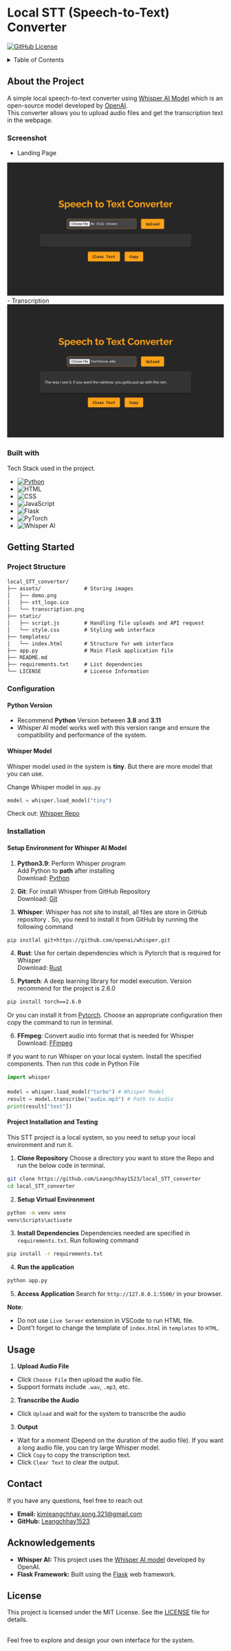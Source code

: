 # Local STT (Speech-to-Text) Converter 
[![GitHub License](https://img.shields.io/badge/license-MIT-blue.svg)](LICENSE)

<details>
    <summary>Table of Contents</summary>
    <ul>
        <li><a href="#about-the-project">About the Project</a></li>
        <ul>
            <li><a href="#screenshot">Screenshot</a></li>
            <li><a href="#built-with">Built with</a></li>
        </ul>
        <li><a href="#getting-started">Getting Started</a></li>
        <ul>
            <li><a href="#project-structure">Project Structure</a></li>
            <li><a href="#configuration">Configuration</a></li>
            <uk>
                <li><a href="#python-version">Python Version</a></li>
                <li><a href="#whisper-model">Whisper Model</a></li>
            </uk>
            <li><a href="#installation">Installation</a></li>
            <ul>
                <li><a href="#setup-environment-for-whisper-ai-model">Setup Environment for Whisper AI Model</a></li>
                <li><a href="#project-installation-and-testing">Project Installation and Testing</a></li>
            </ul>
        </ul>
        <li><a href="#usage">Usage</a></li>
        <li><a href="#contact">Contact</a></li>
        <li><a href="#acknowledgements">Acknowledgements</a></li>
        <li><a href="#license">LICENSE</a></li>
    </ul>
</details>

## About the Project
A simple local speech-to-text converter using [Whisper AI Model](https://github.com/openai/whisper) which is an open-source model developed by [OpenAI](https://openai.com/). <br>This converter allows you to upload audio files and get the transcription text in the webpage.

### Screenshot
- Landing Page
<img src="assets/demo.png">
- Transcription
<img src="assets/transcription.png">

### Built with
Tech Stack used in the project.<br>
- [![Python](https://img.shields.io/badge/Python-3776AB?style=for-the-badge&logo=python&logoColor=white)](https://www.python.org/)
- ![HTML](https://img.shields.io/badge/HTML5-E34F26?style=for-the-badge&logo=html5&logoColor=white)
- ![CSS](https://img.shields.io/badge/CSS3-1572B6?style=for-the-badge&logo=css3&logoColor=white)
- ![JavaScript](https://img.shields.io/badge/JavaScript-323330?style=for-the-badge&logo=javascript&logoColor=F7DF1E)
- ![Flask](https://img.shields.io/badge/Flask-000000?style=for-the-badge&logo=flask&logoColor=white)
- ![PyTorch](https://img.shields.io/badge/PyTorch-EE4C2C?style=for-the-badge&logo=pytorch&logoColor=white)
- ![Whisper AI](https://img.shields.io/badge/Whisper_AI-powered-blue?logo=openai)

## Getting Started
### Project Structure
```plaintext
local_STT_converter/
├── assets/              # Storing images
│   ├── demo.png
│   ├── stt_logo.ico
│   └── transcription.png
├── static/
│   ├── script.js        # Handling file uploads and API request
│   └── style.css        # Styling web interface
├── templates/
│   └── index.html       # Structure for web interface
├── app.py               # Main Flask application file
├── README.md               
├── requirements.txt     # List dependencies
└── LICENSE              # License Information
```
### Configuration
#### Python Version
- Recommend **Python** Version between **3.8** and **3.11**
- Whisper AI model works well with this version range and ensure the compatibility and performance of the system. 
#### Whisper Model
Whisper model used in the system is **tiny**. But there are more model that you can use.

Change Whisper model in `app.py`
```python
model = whisper.load_model("tiny")
```

Check out: [Whisper Repo](https://github.com/openai/whisper)
### Installation
#### Setup Environment for Whisper AI Model
1. **Python3.9**: Perform Whisper program<br>
Add Python to **path** after installing<br>
Download: [Python](https://www.python.org/downloads/)

2. **Git**: For install Whisper from GitHub Repository<br>
Download: [Git](https://git-scm.com/)

3. **Whisper**: Whisper has not site to install, all files are store in GitHub repository . So, you need to install it from GitHub by running the following command
```bash
pip instlal git+https://github.com/openai/whisper.git
```

4. **Rust**: Use for certain dependencies which is Pytorch that is required for Whisper<br>
Download: [Rust](https://www.rust-lang.org/)

5. **Pytorch**: A deep learning library for model execution. Version recommend for the project is 2.6.0
```bash
pip install torch==2.6.0
```
Or you can install it from [Pytorch](https://pytorch.org/). Choose an appropriate configuration then copy the command to run in terminal.

6. **FFmpeg**: Convert audio into format that is needed for Whisper<br>
Download: [FFmpeg](https://www.ffmpeg.org/)

If you want to run Whisper on your local system. Install the specified components. Then run this code in Python File
```python
import whisper

model = whisper.load_model("turbo") # Whisper Model
result = model.transcribe("audio.mp3") # Path to Audio
print(result["text"])
```

#### Project Installation and Testing
This STT project is a local system, so you need to setup your local environment and run it.

1. **Clone Repository**
Choose a directory you want to store the Repo and run the below code in terminal.
```bash
git clone https://github.com/Leangchhay1523/local_STT_converter
cd local_STT_converter
```

2. **Setup Virtual Environment**
```bash
python -m venv venv
venv\Scripts\activate
```

3. **Install Dependencies**
Dependencies needed are specified in `requirements.txt`. Run following command
```bash
pip install -r requirements.txt
```

4. **Run the application**
```bash
python app.py
```

5. **Access Application**
Search for `http://127.0.0.1:5500/` in your browser.

**Note**: 
- Do not use `Live Server` extension in VSCode to run HTML file.
- Dont't forget to change the template of `index.html` in `templates` to `HTML`.

## Usage
1. **Upload Audio File**
- Click `Choose File` then upload the audio file. 
- Support formats include `.wav`, `.mp3`, etc.

2. **Transcribe the Audio**
- Click `Upload` and wait for the system to transcribe the audio

3. **Output**
- Wait for a moment (Depend on the duration of the audio file). If you want a long audio file, you can try large Whisper model.
- Click `Copy` to copy the transcription text.
- Click `Clear Text` to clear the output.

## Contact
If you have any questions, feel free to reach out
- **Email:** kimleangchhay.song.321@gmail.com
- **GitHub:** [Leangchhay1523](https://github.com/Leangchhay1523)

## Acknowledgements
- **Whisper AI:** This project uses the [Whisper AI model](https://github.com/openai/whisper) developed by OpenAI.
- **Flask Framework:** Built using the [Flask](https://flask.palletsprojects.com/) web framework.

## License
This project is licensed under the MIT License. See the [LICENSE](LICENSE) file for details.

<br>Feel free to explore and design your own interface for the system.




